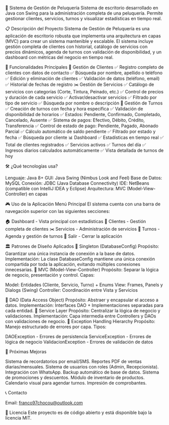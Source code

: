 💈 Sistema de Gestión de Peluquería
Sistema de escritorio desarrollado en Java con Swing para la administración completa de una peluquería. Permite gestionar clientes, servicios, turnos y visualizar estadísticas en tiempo real.

📋 Descripción del Proyecto
Sistema de Gestión de Peluquería es una aplicación de escritorio robusta que implementa una arquitectura en capas (MVC) para crear un sistema mantenible y escalable. El sistema incluye gestión completa de clientes con historial, catálogo de servicios con precios dinámicos, agenda de turnos con validación de disponibilidad, y un dashboard con métricas del negocio en tiempo real.

🎯 Funcionalidades Principales
👥 Gestión de Clientes
✅ Registro completo de clientes con datos de contacto
✅ Búsqueda por nombre, apellido o teléfono
✅ Edición y eliminación de clientes
✅ Validación de datos (teléfono, email)
✅ Historial de fechas de registro
✂️ Gestión de Servicios
✅ Catálogo de servicios con categorías (Corte, Tintura, Peinado, etc.)
✅ Control de precios y duración de cada servicio
✅ Activar/desactivar servicios
✅ Filtrado por tipo de servicio
✅ Búsqueda por nombre o descripción
📅 Gestión de Turnos
✅ Creación de turnos con fecha y hora específica
✅ Validación de disponibilidad de horarios
✅ Estados: Pendiente, Confirmado, Completado, Cancelado, Ausente
✅ Sistema de pagos: Efectivo, Débito, Crédito, Transferencia
✅ Control de estado de pago: Pendiente, Pagado, Abonado Parcial
✅ Cálculo automático de saldo pendiente
✅ Filtrado por estado y fecha
✅ Búsqueda por cliente
📊 Dashboard
✅ Estadísticas en tiempo real
✅ Total de clientes registrados
✅ Servicios activos
✅ Turnos del día
✅ Ingresos diarios calculados automáticamente
✅ Vista detallada de turnos de hoy

🛠️ ¿Qué tecnologías usa?

Lenguaje: Java 8+
GUI: Java Swing (Nimbus Look and Feel)
Base de Datos: MySQL
Conexión: JDBC (Java Database Connectivity)
IDE: NetBeans (compatible con IntelliJ IDEA y Eclipse)
Arquitectura: MVC (Model-View-Controller) en capas

🎮 Uso de la Aplicación
Menú Principal
El sistema cuenta con una barra de navegación superior con las siguientes secciones:

🏠 Dashboard - Vista principal con estadísticas
👥 Clientes - Gestión completa de clientes
✂️ Servicios - Administración de servicios
📅 Turnos - Agenda y gestión de turnos
🚪 Salir - Cerrar la aplicación

🏛️ Patrones de Diseño Aplicados
🔹 Singleton (DatabaseConfig)
Propósito: Garantizar una única instancia de conexión a la base de datos.
Implementación: La clase DatabaseConfig mantiene una única conexión compartida por toda la aplicación, evitando múltiples conexiones innecesarias.
🔹 MVC (Model-View-Controller)
Propósito: Separar la lógica de negocio, presentación y control.
Capas:

Model: Entidades (Cliente, Servicio, Turno) + Enums
View: Frames, Panels y Dialogs (Swing)
Controller: Coordinación entre Vista y Servicios

🔹 DAO (Data Access Object)
Propósito: Abstraer y encapsular el acceso a datos.
Implementación: Interfaces DAO + Implementaciones separadas para cada entidad.
🔹 Service Layer
Propósito: Centralizar la lógica de negocio y validaciones.
Implementación: Capa intermedia entre Controllers y DAOs con validaciones de negocio.
🔹 Exception Handling Hierarchy
Propósito: Manejo estructurado de errores por capa.
Tipos:

DAOException - Errores de persistencia
ServiceException - Errores de lógica de negocio
ValidacionException - Errores de validación de datos

🚀 Próximas Mejoras

 Sistema de recordatorios por email/SMS.
 Reportes PDF de ventas diarias/mensuales.
 Sistema de usuarios con roles (Admin, Recepcionista).
 Integración con WhatsApp.
 Backup automático de base de datos.
 Sistema de promociones y descuentos.
 Módulo de inventario de productos.
 Calendario visual para agendar turnos.
 Impresión de comprobantes.

 📞 Contacto
 
Email: franco97chocou@outlook.com

📄 Licencia
Este proyecto es de código abierto y está disponible bajo la licencia MIT.
